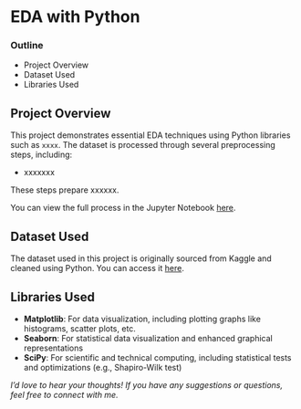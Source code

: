 # EDA with Python


### Outline

- Project Overview
- Dataset Used
- Libraries Used


## Project Overview
This project demonstrates essential EDA techniques using Python libraries such as `xxxx`. The dataset is processed through several preprocessing steps, including:

- xxxxxxx

These steps prepare xxxxxx.

You can view the full process in the Jupyter Notebook [here](xxxxx). 


## Dataset Used
The dataset used in this project is originally sourced from Kaggle and cleaned using Python. You can access it [here]([https://github.com/Lillian1070/showcase_python_dataCleaning_1]).

## Libraries Used
- **Matplotlib**: For data visualization, including plotting graphs like histograms, scatter plots, etc.
- **Seaborn**: For statistical data visualization and enhanced graphical representations
- **SciPy**: For scientific and technical computing, including statistical tests and optimizations (e.g., Shapiro-Wilk test)








_I’d love to hear your thoughts! If you have any suggestions or questions, feel free to connect with me._


